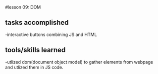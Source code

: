 #lesson 09: DOM

## tasks accomplished
-interactive buttons combining JS and HTML
## tools/skills learned
-utlized dom(document object model) to gather elements from webpage and utlized them in JS code.
